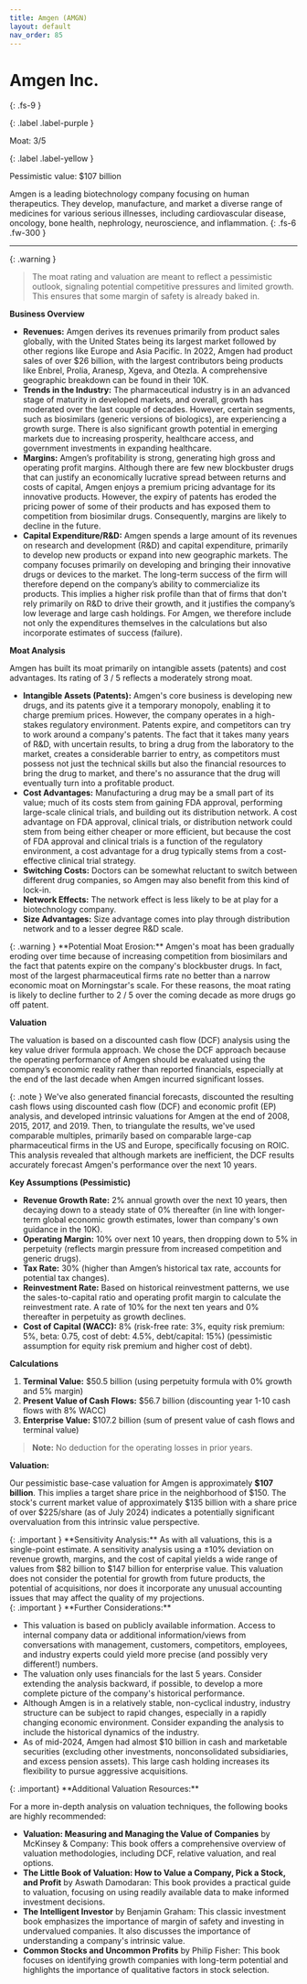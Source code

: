 ```yaml
---
title: Amgen (AMGN)
layout: default
nav_order: 85
---
```


# Amgen Inc.
{: .fs-9 }

{: .label .label-purple }

Moat: 3/5

{: .label .label-yellow }

Pessimistic value: $107 billion

Amgen is a leading biotechnology company focusing on human therapeutics. They develop, manufacture, and market a diverse range of medicines for various serious illnesses, including cardiovascular disease, oncology, bone health, nephrology, neuroscience, and inflammation.
{: .fs-6 .fw-300 }

---

{: .warning } 
>The moat rating and valuation are meant to reflect a pessimistic outlook, signaling potential competitive pressures and limited growth. This ensures that some margin of safety is already baked in.

**Business Overview**

* **Revenues:** Amgen derives its revenues primarily from product sales globally, with the United States being its largest market followed by other regions like Europe and Asia Pacific. In 2022, Amgen had product sales of over $26 billion, with the largest contributors being products like Enbrel, Prolia, Aranesp, Xgeva, and Otezla. A comprehensive geographic breakdown can be found in their 10K.
* **Trends in the Industry:** The pharmaceutical industry is in an advanced stage of maturity in developed markets, and overall, growth has moderated over the last couple of decades. However, certain segments, such as biosimilars (generic versions of biologics), are experiencing a growth surge. There is also significant growth potential in emerging markets due to increasing prosperity, healthcare access, and government investments in expanding healthcare.
* **Margins:** Amgen’s profitability is strong, generating high gross and operating profit margins. Although there are few new blockbuster drugs that can justify an economically lucrative spread between returns and costs of capital, Amgen enjoys a premium pricing advantage for its innovative products. However, the expiry of patents has eroded the pricing power of some of their products and has exposed them to competition from biosimilar drugs. Consequently, margins are likely to decline in the future. 
* **Capital Expenditure/R&D:** Amgen spends a large amount of its revenues on research and development (R&D) and capital expenditure, primarily to develop new products or expand into new geographic markets. The company focuses primarily on developing and bringing their innovative drugs or devices to the market. The long-term success of the firm will therefore depend on the company’s ability to commercialize its products. This implies a higher risk profile than that of firms that don't rely primarily on R&D to drive their growth, and it justifies the company’s low leverage and large cash holdings. For Amgen, we therefore include not only the expenditures themselves in the calculations but also incorporate estimates of success (failure).

**Moat Analysis**

Amgen has built its moat primarily on intangible assets (patents) and cost advantages. Its rating of 3 / 5 reflects a moderately strong moat.

* **Intangible Assets (Patents):** Amgen's core business is developing new drugs, and its patents give it a temporary monopoly, enabling it to charge premium prices. However, the company operates in a high-stakes regulatory environment. Patents expire, and competitors can try to work around a company's patents. The fact that it takes many years of R&D, with uncertain results, to bring a drug from the laboratory to the market, creates a considerable barrier to entry, as competitors must possess not just the technical skills but also the financial resources to bring the drug to market, and there's no assurance that the drug will eventually turn into a profitable product.
* **Cost Advantages:** Manufacturing a drug may be a small part of its value; much of its costs stem from gaining FDA approval, performing large-scale clinical trials, and building out its distribution network. A cost advantage on FDA approval, clinical trials, or distribution network could stem from being either cheaper or more efficient, but because the cost of FDA approval and clinical trials is a function of the regulatory environment, a cost advantage for a drug typically stems from a cost-effective clinical trial strategy.
* **Switching Costs:** Doctors can be somewhat reluctant to switch between different drug companies, so Amgen may also benefit from this kind of lock-in.
* **Network Effects:** The network effect is less likely to be at play for a biotechnology company.
* **Size Advantages:** Size advantage comes into play through distribution network and to a lesser degree R&D scale. 

<aside>
{: .warning }
**Potential Moat Erosion:** Amgen's moat has been gradually eroding over time because of increasing competition from biosimilars and the fact that patents expire on the company's blockbuster drugs. In fact, most of the largest pharmaceutical firms rate no better than a narrow economic moat on Morningstar's scale. For these reasons, the moat rating is likely to decline further to 2 / 5 over the coming decade as more drugs go off patent.
</aside>


**Valuation**

The valuation is based on a discounted cash flow (DCF) analysis using the key value driver formula approach. We chose the DCF approach because the operating performance of Amgen should be evaluated using the company’s economic reality rather than reported financials, especially at the end of the last decade when Amgen incurred significant losses.

<aside>
{: .note }
We've also generated financial forecasts, discounted the resulting cash flows using discounted cash flow (DCF) and economic profit (EP) analysis, and developed intrinsic valuations for Amgen at the end of 2008, 2015, 2017, and 2019. Then, to triangulate the results, we've used comparable multiples, primarily based on comparable large-cap pharmaceutical firms in the US and Europe, specifically focusing on ROIC. This analysis revealed that although markets are inefficient, the DCF results accurately forecast Amgen's performance over the next 10 years.
</aside>

**Key Assumptions (Pessimistic)**

* **Revenue Growth Rate:** 2% annual growth over the next 10 years, then decaying down to a steady state of 0% thereafter (in line with longer-term global economic growth estimates, lower than company's own guidance in the 10K).
* **Operating Margin:**  10% over next 10 years, then dropping down to 5% in perpetuity (reflects margin pressure from increased competition and generic drugs).
* **Tax Rate:**  30% (higher than Amgen’s historical tax rate, accounts for potential tax changes).
* **Reinvestment Rate:** Based on historical reinvestment patterns, we use the sales-to-capital ratio and operating profit margin to calculate the reinvestment rate.  A rate of 10% for the next ten years and 0% thereafter in perpetuity as growth declines. 
* **Cost of Capital (WACC):** 8%  (risk-free rate: 3%, equity risk premium: 5%, beta: 0.75, cost of debt: 4.5%, debt/capital: 15%) (pessimistic assumption for equity risk premium and higher cost of debt).

**Calculations**

1. **Terminal Value:**  $50.5 billion (using perpetuity formula with 0% growth and 5% margin)
2. **Present Value of Cash Flows:** $56.7 billion  (discounting year 1-10 cash flows with 8% WACC)
3. **Enterprise Value:** $107.2 billion (sum of present value of cash flows and terminal value)

> **Note:** No deduction for the operating losses in prior years.

**Valuation:**

Our pessimistic base-case valuation for Amgen is approximately **$107 billion**.  This implies a target share price in the neighborhood of $150. The stock's current market value of approximately \$135 billion with a share price of over $225/share (as of July 2024) indicates a potentially significant overvaluation from this intrinsic value perspective. 


<aside>
{: .important }
**Sensitivity Analysis:** As with all valuations, this is a single-point estimate. A sensitivity analysis using a ±10% deviation on revenue growth, margins, and the cost of capital yields a wide range of values from $82 billion to $147 billion for enterprise value. This valuation does not consider the potential for growth from future products, the potential of acquisitions, nor does it incorporate any unusual accounting issues that may affect the quality of my projections.
</aside>



<aside>
{: .important }
**Further Considerations:**


* This valuation is based on publicly available information. Access to internal company data or additional information/views from conversations with management, customers, competitors, employees, and industry experts could yield more precise (and possibly very different!) numbers.
* The valuation only uses financials for the last 5 years. Consider extending the analysis backward, if possible, to develop a more complete picture of the company's historical performance. 
* Although Amgen is in a relatively stable, non-cyclical industry, industry structure can be subject to rapid changes, especially in a rapidly changing economic environment. Consider expanding the analysis to include the historical dynamics of the industry.
* As of mid-2024, Amgen had almost $10 billion in cash and marketable securities (excluding other investments, nonconsolidated subsidiaries, and excess pension assets). This large cash holding increases its flexibility to pursue aggressive acquisitions.
</aside>


<aside>
{: .important}
**Additional Valuation Resources:**

For a more in-depth analysis on valuation techniques, the following books are highly recommended:

* **Valuation: Measuring and Managing the Value of Companies** by McKinsey & Company: This book offers a comprehensive overview of valuation methodologies, including DCF, relative valuation, and real options.
* **The Little Book of Valuation: How to Value a Company, Pick a Stock, and Profit** by Aswath Damodaran: This book provides a practical guide to valuation, focusing on using readily available data to make informed investment decisions.
* **The Intelligent Investor** by Benjamin Graham: This classic investment book emphasizes the importance of margin of safety and investing in undervalued companies. It also discusses the importance of understanding a company's intrinsic value.
* **Common Stocks and Uncommon Profits** by Philip Fisher: This book focuses on identifying growth companies with long-term potential and highlights the importance of qualitative factors in stock selection.
</aside>